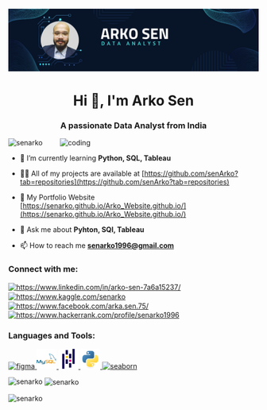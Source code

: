 ![logo](https://github.com/senArko/senArko/blob/main/CANVA.png)

<h1 align="center">Hi 👋, I'm Arko Sen</h1>
<h3 align="center">A passionate Data Analyst from India</h3>

<img align="right" alt="coding" width="400" src="https://user-images.githubusercontent.com/55389276/140866485-8fb1c876-9a8f-4d6a-98dc-08c4981eaf70.gif">

<p align="left"> <img src="https://komarev.com/ghpvc/?username=senarko&label=Profile%20views&color=0e75b6&style=flat" alt="senarko" /> </p>

- 🌱 I’m currently learning **Python, SQL, Tableau**

- 👨‍💻 All of my projects are available at [https://github.com/senArko?tab=repositories](https://github.com/senArko?tab=repositories)

- 📝 My Portfolio Website [https://senarko.github.io/Arko_Website.github.io/](https://senarko.github.io/Arko_Website.github.io/)

- 💬 Ask me about **Pyhton, SQl, Tableau**

- 📫 How to reach me **senarko1996@gmail.com**

<h3 align="left">Connect with me:</h3>
<p align="left">
<a href="https://linkedin.com/in/https://www.linkedin.com/in/arko-sen-7a6a15237/" target="blank"><img align="center" src="https://raw.githubusercontent.com/rahuldkjain/github-profile-readme-generator/master/src/images/icons/Social/linked-in-alt.svg" alt="https://www.linkedin.com/in/arko-sen-7a6a15237/" height="30" width="40" /></a>
<a href="https://kaggle.com/https://www.kaggle.com/senarko" target="blank"><img align="center" src="https://raw.githubusercontent.com/rahuldkjain/github-profile-readme-generator/master/src/images/icons/Social/kaggle.svg" alt="https://www.kaggle.com/senarko" height="30" width="40" /></a>
<a href="https://fb.com/https://www.facebook.com/arka.sen.75/" target="blank"><img align="center" src="https://raw.githubusercontent.com/rahuldkjain/github-profile-readme-generator/master/src/images/icons/Social/facebook.svg" alt="https://www.facebook.com/arka.sen.75/" height="30" width="40" /></a>
<a href="https://www.hackerrank.com/https://www.hackerrank.com/profile/senarko1996" target="blank"><img align="center" src="https://raw.githubusercontent.com/rahuldkjain/github-profile-readme-generator/master/src/images/icons/Social/hackerrank.svg" alt="https://www.hackerrank.com/profile/senarko1996" height="30" width="40" /></a>
</p>

<h3 align="left">Languages and Tools:</h3>
<p align="left"> <a href="https://www.figma.com/" target="_blank" rel="noreferrer"> <img src="https://www.vectorlogo.zone/logos/figma/figma-icon.svg" alt="figma" width="40" height="40"/> </a> <a href="https://www.mysql.com/" target="_blank" rel="noreferrer"> <img src="https://raw.githubusercontent.com/devicons/devicon/master/icons/mysql/mysql-original-wordmark.svg" alt="mysql" width="40" height="40"/> </a> <a href="https://pandas.pydata.org/" target="_blank" rel="noreferrer"> <img src="https://raw.githubusercontent.com/devicons/devicon/2ae2a900d2f041da66e950e4d48052658d850630/icons/pandas/pandas-original.svg" alt="pandas" width="40" height="40"/> </a> <a href="https://www.python.org" target="_blank" rel="noreferrer"> <img src="https://raw.githubusercontent.com/devicons/devicon/master/icons/python/python-original.svg" alt="python" width="40" height="40"/> </a> <a href="https://seaborn.pydata.org/" target="_blank" rel="noreferrer"> <img src="https://seaborn.pydata.org/_images/logo-mark-lightbg.svg" alt="seaborn" width="40" height="40"/> </a> </p>

<p><img align="left" src="https://github-readme-stats.vercel.app/api/top-langs?username=senarko&show_icons=true&locale=en&layout=compact" alt="senarko" /></p>

<p>&nbsp;<img align="center" src="https://github-readme-stats.vercel.app/api?username=senarko&show_icons=true&locale=en" alt="senarko" /></p>

<p><img align="center" src="https://github-readme-streak-stats.herokuapp.com/?user=senarko&" alt="senarko" /></p>

